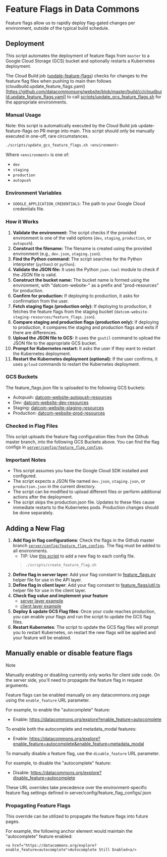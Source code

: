 # Feature Flags in Data Commons

Feature flags allow us to rapidly deploy flag-gated changes per environment, outside of the typical build schedule.

## Deployment

This script automates the deployment of feature flags from `master` to a Google Cloud Storage (GCS) bucket and optionally restarts a Kubernetes deployment.

The Cloud Build job ([update-feature-flags](https://pantheon.corp.google.com/cloud-build/triggers?e=13803378&mods=-monitoring_api_staging&project=datcom-ci&pageState=(%22triggers%22:(%22f%22:%22%255B%257B_22k_22_3A_22_22_2C_22t_22_3A10_2C_22v_22_3A_22_5C_22update-feature-flags_5C_22_22%257D%255D%22)))) checks for changes to the feature flag files when pushing to main then follows (cloudbuild.update_feature_flags.yaml)[https://github.com/datacommonsorg/website/blob/master/build/ci/cloudbuild.update_feature_flags.yaml] to call [scripts/update_gcs_feature_flags.sh](https://github.com/datacommonsorg/website/blob/master/scripts/update_gcs_feature_flags.sh) for the appropriate environments.  

### Manual Usage

Note: this script is automatically executed by the Cloud Build job update-feature-flags on PR merge into main. This script should only be manually executed in one-off, rare circumstances.

```bash
./scripts/update_gcs_feature_flags.sh <environment>
```

Where `<environment>` is one of:

* `dev`
* `staging`
* `production`
* `autopush`

### Environment Variables

* `GOOGLE_APPLICATION_CREDENTIALS`: The path to your Google Cloud credentials file.

### How it Works

1. **Validate the environment:** The script checks if the provided environment is one of the valid options (`dev`, `staging`, `production`, or `autopush`).
2. **Construct the filename:** The filename is created using the provided environment (e.g., `dev.json`, `staging.json`).
3. **Find the Python command:** The script searches for the Python interpreter (`python3` or `python`).
4. **Validate the JSON file:** It uses the Python `json.tool` module to check if the JSON file is valid.
5. **Construct the bucket name:** The bucket name is formed using the environment, with "datcom-website-" as a prefix and "prod-resources" for production.
6. **Confirm for production:** If deploying to production, it asks for confirmation from the user.
7. **Fetch staging flags (production only):** If deploying to production, it fetches the feature flags from the staging bucket (`datcom-website-staging-resources/feature_flags.json`).
8. **Compare staging and production flags (production only):** If deploying to production, it compares the staging and production flags and exits if there are differences.
9. **Upload the JSON file to GCS:** It uses the `gsutil` command to upload the JSON file to the appropriate GCS bucket.
10. **Prompt for Kubernetes restart:** It asks the user if they want to restart the Kubernetes deployment.
11. **Restart the Kubernetes deployment (optional):** If the user confirms, it uses `gcloud` commands to restart the Kubernetes deployment.

### GCS Buckets

The feature_flags.json file is uploaded to the following GCS buckets:
* Autopush: [datcom-website-autopush-resources](https://pantheon.corp.google.com/storage/browser/datcom-website-autopush-resources;tab=objects?e=13803378&mods=-monitoring_api_staging&project=datcom-ci)
* Dev: [datcom-website-dev-resources](https://pantheon.corp.google.com/storage/browser/datcom-website-dev-resources;tab=objects?e=13803378&mods=-monitoring_api_staging&project=datcom-ci)
* Staging: [datcom-website-staging-resources](https://pantheon.corp.google.com/storage/browser/datcom-website-staging-resources;tab=objects?e=13803378&mods=-monitoring_api_staging&project=datcom-ci&prefix=&forceOnObjectsSortingFiltering=false)
* Production: [datcom-website-prod-resources](https://pantheon.corp.google.com/storage/browser/datcom-website-prod-resources;tab=objects?e=13803378&mods=-monitoring_api_staging&project=datcom-ci&prefix=&forceOnObjectsSortingFiltering=false)

### Checked in Flag Files

This script uploads the feature flag configuration files from the Github master branch, into the following GCS Buckets above. You can find the flag configs in [`server/config/feature_flag_configs`](https://github.com/datacommonsorg/website/tree/9ed3b4aa8639056a410befcb0df1bc2373f33807/server/config/feature_flag_configs).


### Important Notes

* This script assumes you have the Google Cloud SDK installed and configured.
* The script expects a JSON file named `dev.json`, `staging.json`, or `production.json` in the current directory.
* The script can be modified to upload different files or perform additional actions after the deployment.
* The script skips the production.json file. Updates to these files cause immediate restarts to the Kubernetes pods. Production changes should be done separately.

## Adding a New Flag

1. **Add flag in flag configurations**: Check the flags in the Github master branch [`server/config/feature_flag_configs`](https://github.com/datacommonsorg/website/tree/master/server/config/feature_flag_configs). The flag must be added to all environments.
    * TIP: Use [this script](https://github.com/datacommonsorg/website/tree/master/scripts/create_feature_flag.sh) to add a new flag to each config file.
    > ```bash
    > ./scripts/create_feature_flag.sh
    > ```
2. **Define flag in server layer**: Add your flag constant to [feature_flags.py](https://github.com/datacommonsorg/website/blob/master/server/lib/feature_flags.py#L19) helper file for use in the API layer.
3. **Define flag in client layer**: Add your flag constant to [feature_flags/util.ts](https://github.com/datacommonsorg/website/blob/master/static/js/shared/feature_flags/util.ts#L18) helper file for use in the client layer.
4. **Check flag value and implement your feature**
    * [server layer example](https://github.com/datacommonsorg/website/blob/53ea3aa41e8478526bb2052b1738d7146f180d2f/server/routes/shared_api/autocomplete/autocomplete.py#L62)
    * [client layer example](https://github.com/datacommonsorg/website/blob/53ea3aa41e8478526bb2052b1738d7146f180d2f/static/js/apps/visualization/main.ts#L35)
5. **Deploy & update GCS Flag files**: Once your code reaches production, you can enable your flags and run the script to update the GCS flag files.
6. **Restart Kubernetes**: The script to update the GCS flag files will prompt you to restart Kubernetes, on restart the new flags will be applied and your feature will be enabled.

## Manually enable or disable feature flags

> [!NOTE]
> Manually enabling or disabling currently only works for client side code. On the server side, you'll need to
> propagate the feature flag in request arguments.

Feature flags can be enabled manually on any datacommons.org page using the `enable_feature` URL parameter.

For example, to enable the "autocomplete" feature:

* Enable: https://datacommons.org/explore?enable_feature=autocomplete

To enable both the autocomplete and metadata_modal features:

* Enable: https://datacommons.org/explore?enable_feature=autocomplete&enable_feature=metadata_modal

To manually disable a feature flag, use the `disable_feature` URL parameter.

For example, to disable the "autocomplete" feature:

* Disable: https://datacommons.org/explore?disable_feature=autocomplete

These URL overrides take precedence over the environment-specific feature flag settings defined in server/config/feature_flag_configs/<environment>.json

### Propagating Feature Flags

This override can be utilized to propagate the feature flags into future pages.

For example, the following anchor element would maintain the "autocomplete" feature enabled:

`<a href="https://datacommons.org/explore?enable_feature=autocomplete">Autocomplete Still Enabled<a/>`
